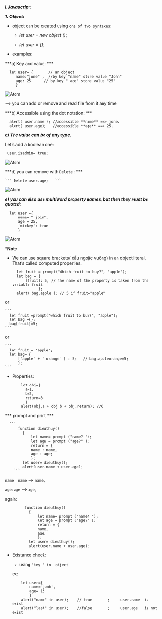  ***I.Javascript***:

***1. Object:***

- object can be created using ```one of two syntaxes```: 

  + *let user = new object ()*;
  
  + *let user = {}*;
  
- examples:

***a)  Key and value: *** 

```
  let user= {       // an object
     name:"jone" ,  //by key "name" store value "John"
     age: 25      // by key " age" store value "25"
     }
```

  ![Atom](http://javascript.info/article/object/object-user@2x.png)
    
==> you can add or remove and read file from it any time

***b)  Accessible using the dot notation: ***

```
  alert( user.name ); //accessible **name** ==> jone.
  alert( user.age);   //accessible **age** ==> 25.
```

***c) The value can be of any type.***

 Let’s add a boolean one:
 
 ``` 
  user.isadmin= true;
```

  ![Atom](http://javascript.info/article/object/object-user-isadmin@2x.png)
  
***d) you can remove with `Delete` : ***

    ``` Delete user.age;   ```
    
   ![Atom](http://javascript.info/article/object/object-user-delete@2x.png)
   
***e) you can also use multiword property names, but then they must be quoted:***

  ```
    let user ={
        name= " join",
        age = 25,
        'mickey': true
        }
   ```

![Atom](http://javascript.info/article/object/object-user-props@2x.png)

***Note**
              
- We can use square brackets( dấu ngoặc vuông)  in an object literal. That’s called computed properties.

    ```
      let fruit = prompt("Which fruit to buy?", "apple");
      let bag = {
          [fruit]: 5, // the name of the property is taken from the variable fruit
                };
      alert( bag.apple ); // 5 if fruit="apple"
    ```
    
 or 
 
    ``` 
      let fruit =prompt("which fruit to buy?", "apple");
      let bag ={};
      bag[fruit]=5;
    ```
    
or 

    ``` 
      let fruit = 'apple';
      let bag= {
          ['apple' + ' orange' ] : 5;   // bag.appleorange=5;
          };
    ```
    
- Properties:

    ```
        let obj={
          a=1, 
          b=2,
          return=3
          }
        alert(obj.a + obj.b + obj.return); //6
     ```
     
     
*** prompt and print ***


      ```
          function dieuthuy()
            {
                let name= prompt ("name? ");
                let age = prompt ("age?" );
                return = {
                name : name,
                age : age;
                };
            let user= dieuthuy();
            alert(user.name + user.age);
        ```
      
   `name: name` ==> `name,`
      
   `age:age` ==> `age,`
      
again:

 ```
          function dieuthuy()
            {
                let name= prompt ("name? ");
                let age = prompt ("age?" );
                return = {
                name,
                age,
                };
            let user= dieuthuy();
            alert(user.name + user.age);
```
                
- Existance check:

  + using ` "key " in  object `
  
  ex:
  
    ```
        let user={
            name="jonh",
            age= 15
            }
        alert("name" in user);    // true       ;     user.name  is exist
        alert("last" in user);    //false       ;     user.age   is not exist
    ```
    








